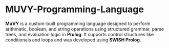 # MUVY-Programming-Language
**MuVY** is a custom-built programming language designed to perform arithmetic, boolean, and string operations using structured grammar, parse trees, and evaluation logic in **Prolog**. It supports control structures like conditionals and loops and was developed using **SWISH Prolog**.
